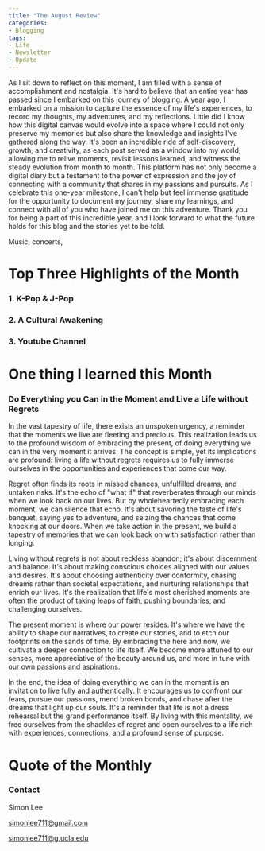 ```yaml
---
title: "The August Review"
categories:
- Blogging
tags:
- Life
- Newsletter
- Update
---
```


As I sit down to reflect on this moment, I am filled with a sense of accomplishment and nostalgia. It's hard to believe that an entire year has passed since I embarked on this journey of blogging. A year ago, I embarked on a mission to capture the essence of my life's experiences, to record my thoughts, my adventures, and my reflections. Little did I know how this digital canvas would evolve into a space where I could not only preserve my memories but also share the knowledge and insights I've gathered along the way. It's been an incredible ride of self-discovery, growth, and creativity, as each post served as a window into my world, allowing me to relive moments, revisit lessons learned, and witness the steady evolution from month to month. This platform has not only become a digital diary but a testament to the power of expression and the joy of connecting with a community that shares in my passions and pursuits. As I celebrate this one-year milestone, I can't help but feel immense gratitude for the opportunity to document my journey, share my learnings, and connect with all of you who have joined me on this adventure. Thank you for being a part of this incredible year, and I look forward to what the future holds for this blog and the stories yet to be told.

Music, concerts, 

# Top Three Highlights of the Month

### 1. K-Pop & J-Pop

### 2. A Cultural Awakening

### 3. Youtube Channel

# One thing I learned this Month

### Do Everything you Can in the Moment and Live a Life without Regrets

In the vast tapestry of life, there exists an unspoken urgency, a reminder that the moments we live are fleeting and precious. This realization leads us to the profound wisdom of embracing the present, of doing everything we can in the very moment it arrives. The concept is simple, yet its implications are profound: living a life without regrets requires us to fully immerse ourselves in the opportunities and experiences that come our way.

Regret often finds its roots in missed chances, unfulfilled dreams, and untaken risks. It's the echo of "what if" that reverberates through our minds when we look back on our lives. But by wholeheartedly embracing each moment, we can silence that echo. It's about savoring the taste of life's banquet, saying yes to adventure, and seizing the chances that come knocking at our doors. When we take action in the present, we build a tapestry of memories that we can look back on with satisfaction rather than longing.

Living without regrets is not about reckless abandon; it's about discernment and balance. It's about making conscious choices aligned with our values and desires. It's about choosing authenticity over conformity, chasing dreams rather than societal expectations, and nurturing relationships that enrich our lives. It's the realization that life's most cherished moments are often the product of taking leaps of faith, pushing boundaries, and challenging ourselves.

The present moment is where our power resides. It's where we have the ability to shape our narratives, to create our stories, and to etch our footprints on the sands of time. By embracing the here and now, we cultivate a deeper connection to life itself. We become more attuned to our senses, more appreciative of the beauty around us, and more in tune with our own passions and aspirations.

In the end, the idea of doing everything we can in the moment is an invitation to live fully and authentically. It encourages us to confront our fears, pursue our passions, mend broken bonds, and chase after the dreams that light up our souls. It's a reminder that life is not a dress rehearsal but the grand performance itself. By living with this mentality, we free ourselves from the shackles of regret and open ourselves to a life rich with experiences, connections, and a profound sense of purpose.

# Quote of the Monthly 

### Contact

Simon Lee

simonlee711@gmail.com

simonlee711@g.ucla.edu